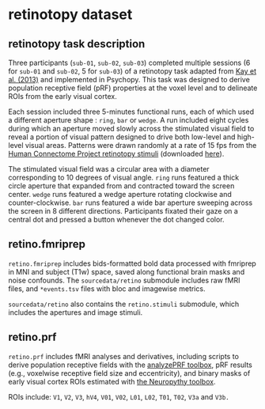 retinotopy dataset
==================

## retinotopy task description

Three participants (`sub-01`, `sub-02`, `sub-03`) completed multiple sessions (6 for `sub-01` and `sub-02`, 5 for `sub-03`) of a retinotopy task adapted from [Kay et al. (2013)](https://doi.org/10.1152/jn.00105.2013) and implemented in Psychopy. This task was designed to derive population receptive field (pRF) properties at the voxel level and to delineate ROIs from the early visual cortex.

Each session included three 5-minutes functional runs, each of which used a different aperture shape : `ring`, `bar` or `wedge`. A run included eight cycles during which an aperture moved slowly across the stimulated visual field to reveal a portion of visual pattern designed to drive both low-level and high-level visual areas. Patterns were drawn randomly at a rate of 15 fps from the [Human Connectome Project retinotopy stimuli](https://doi.org/10.1167/18.13.23) (downloaded [here](http://kendrickkay.net/analyzePRF)).

The stimulated visual field was a circular area with a diameter corresponding to 10 degrees of visual angle. `ring` runs featured a thick circle aperture that expanded from and contracted toward the screen center. `wedge` runs featured a wedge aperture rotating clockwise and counter-clockwise. `bar` runs featured a wide bar aperture sweeping across the screen in 8 different directions. Participants fixated their gaze on a central dot and pressed a button whenever the dot changed color.

## retino.fmriprep

``retino.fmriprep`` includes bids-formatted bold data processed with fmriprep in MNI and subject (T1w) space, saved along functional brain masks and noise confounds. The ``sourcedata/retino`` submodule includes raw fMRI files, and ``*events.tsv`` files with bloc and imagewise metrics.

``sourcedata/retino`` also contains the ``retino.stimuli`` submodule, which includes the apertures and image stimuli.

## retino.prf

``retino.prf`` includes fMRI analyses and derivatives, including scripts to derive population receptive fields with the [analyzePRF toolbox](https://github.com/cvnlab/analyzePRF), pRF results (e.g., voxelwise receptive field size and eccentricity), and binary masks of early visual cortex ROIs estimated with [the Neuropythy toolbox](https://github.com/noahbenson/neuropythy).

ROIs include: ``V1``, ``V2``, ``V3``, ``hV4``, ``V01``, ``V02``, ``L01``, ``L02``, ``T01``, ``T02``, ``V3a`` and  ``V3b.``  
